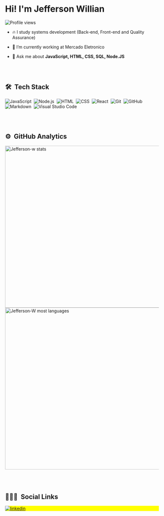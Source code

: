<h1 align="left">Hi! I'm Jefferson Willian</h1>
<!-- GIF DA MÃO COM PROBLEMAS <img src="https://raw.githubusercontent.com/kaueMarques/kaueMarques/master/hi.gif" width="2px"> -->
<!-- <p align="left"> <img src="https://komarev.com/ghpvc/?username=Jefferson-W&color=blue" alt="Profile views" /> </p> -->

<p align="left"> <img src="https://komarev.com/ghpvc/?username=Jefferson-W&color=blue" alt="Profile views" /> </p>


- 🔥 I study systems development (Back-end, Front-end and Quality Assurance)

- 🔭 I’m currently working at Mercado Eletronico

- 💬 Ask me about **JavaScript, HTML, CSS, SQL, Node.JS**

<br><br>

## 🛠 &nbsp;Tech Stack

![JavaScript](https://img.shields.io/badge/-JavaScript-05122A?style=flat&logo=javascript)&nbsp;
![Node.js](https://img.shields.io/badge/-Node.js-05122A?style=flat&logo=node.js)&nbsp;
![HTML](https://img.shields.io/badge/-HTML-05122A?style=flat&logo=HTML5)&nbsp;
![CSS](https://img.shields.io/badge/-CSS-05122A?style=flat&logo=CSS3&logoColor=1572B6)&nbsp;
![React](https://img.shields.io/badge/-React-05122A?style=flat&logo=react)&nbsp;
![Git](https://img.shields.io/badge/-Git-05122A?style=flat&logo=git)&nbsp;
![GitHub](https://img.shields.io/badge/-GitHub-05122A?style=flat&logo=github)&nbsp;
![Markdown](https://img.shields.io/badge/-Markdown-05122A?style=flat&logo=markdown)&nbsp;
![Visual Studio Code](https://img.shields.io/badge/-Visual%20Studio%20Code-05122A?style=flat&logo=visual-studio-code&logoColor=007ACC)&nbsp;


<br><br>

## ⚙️ &nbsp;GitHub Analytics

<p align="left">
<img width="530em" src="https://github-readme-stats.vercel.app/api?username=Jefferson-W&show_icons=true&theme=vision-friendly-dark" alt="Jefferson-w stats"/>
<img width="530em" src="https://github-readme-stats.vercel.app/api/top-langs/?username=Jefferson-W&layout=compact&theme=vision-friendly-dark" alt="Jefferson-W most languages"/>
</p>

<br><br>

## 👨🏽‍🦲 &nbsp;Social Links

<p align="left" style="background:yellow">

<a href="https://www.linkedin.com/in/jefferson-willian-787609180/" target="_blank">
  <img align="center" src="https://img.shields.io/badge/Jefferson Willian-blue?&logo=linkedin" alt="linkedin"/>
</a>
</p>


